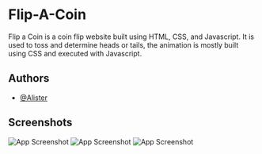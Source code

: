 # Flip-A-Coin

Flip a Coin is a coin flip website built using HTML, CSS, and Javascript.
It is used to toss and determine heads or tails, the animation is mostly built using CSS and executed with Javascript.

## Authors

- [@Alister](https://www.github.com/Alister1210)

## Screenshots

![App Screenshot](./read_img/cf-1.png)
![App Screenshot](./read_img/cf-2.png)
![App Screenshot](./read_img/cf-3.png)
